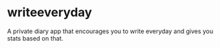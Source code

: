 # writeeveryday
A private diary app that encourages you to write everyday and gives you stats based on that.
